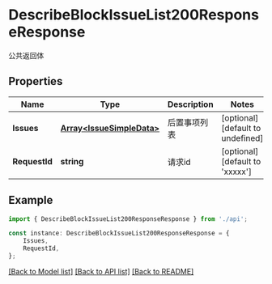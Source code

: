 # DescribeBlockIssueList200ResponseResponse

公共返回体

## Properties

Name | Type | Description | Notes
------------ | ------------- | ------------- | -------------
**Issues** | [**Array&lt;IssueSimpleData&gt;**](IssueSimpleData.md) | 后置事项列表 | [optional] [default to undefined]
**RequestId** | **string** | 请求id | [optional] [default to 'xxxxx']

## Example

```typescript
import { DescribeBlockIssueList200ResponseResponse } from './api';

const instance: DescribeBlockIssueList200ResponseResponse = {
    Issues,
    RequestId,
};
```

[[Back to Model list]](../README.md#documentation-for-models) [[Back to API list]](../README.md#documentation-for-api-endpoints) [[Back to README]](../README.md)
